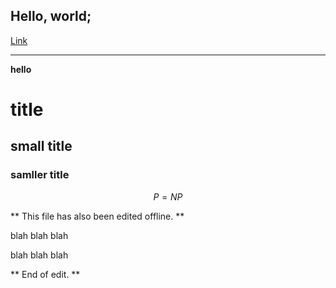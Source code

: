 ## Hello, world;

[Link](https://touhoueurobeat.github.io/cse15l-lab-reports/test.html)	

---


**hello**

# title

## small title

### samller title

$$
P = NP
$$


** This file has also been edited offline. **

blah blah blah


blah blah blah

** End of edit. **
